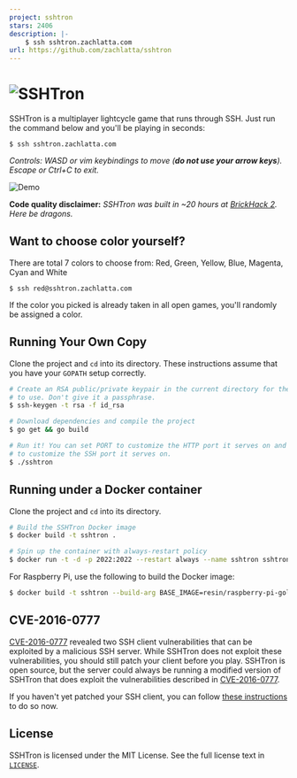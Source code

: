```yaml
---
project: sshtron
stars: 2406
description: |-
    $ ssh sshtron.zachlatta.com
url: https://github.com/zachlatta/sshtron
---
```


# ![SSHTron](https://cdn.rawgit.com/zachlatta/sshtron/master/logo.svg)

SSHTron is a multiplayer lightcycle game that runs through SSH. Just run the command below and you'll be playing in seconds:

    $ ssh sshtron.zachlatta.com

_Controls: WASD or vim keybindings to move (**do not use your arrow keys**). Escape or Ctrl+C to exit._

![Demo](static/img/gameplay.gif)

**Code quality disclaimer:** _SSHTron was built in ~20 hours at [BrickHack 2](https://brickhack.io/). Here be dragons._

## Want to choose color yourself?

There are total 7 colors to choose from: Red, Green, Yellow, Blue, Magenta, Cyan and White

    $ ssh red@sshtron.zachlatta.com

If the color you picked is already taken in all open games, you'll randomly be assigned a color.

## Running Your Own Copy

Clone the project and `cd` into its directory. These instructions assume that you have your `GOPATH` setup correctly.

```sh
# Create an RSA public/private keypair in the current directory for the server
# to use. Don't give it a passphrase.
$ ssh-keygen -t rsa -f id_rsa

# Download dependencies and compile the project
$ go get && go build

# Run it! You can set PORT to customize the HTTP port it serves on and SSH_PORT
# to customize the SSH port it serves on.
$ ./sshtron
```

## Running under a Docker container

Clone the project and `cd` into its directory.

```sh
# Build the SSHTron Docker image
$ docker build -t sshtron .

# Spin up the container with always-restart policy
$ docker run -t -d -p 2022:2022 --restart always --name sshtron sshtron
```

For Raspberry Pi, use the following to build the Docker image:

```sh
$ docker build -t sshtron --build-arg BASE_IMAGE=resin/raspberry-pi-golang:latest .
```

## CVE-2016-0777

[CVE-2016-0777](https://www.qualys.com/2016/01/14/cve-2016-0777-cve-2016-0778/openssh-cve-2016-0777-cve-2016-0778.txt)
revealed two SSH client vulnerabilities that can be exploited by a malicious SSH server. While SSHTron does not exploit
these vulnerabilities, you should still patch your client before you play. SSHTron is open source, but the server
could always be running a modified version of SSHTron that does exploit the vulnerabilities described
in [CVE-2016-0777](https://www.qualys.com/2016/01/14/cve-2016-0777-cve-2016-0778/openssh-cve-2016-0777-cve-2016-0778.txt).

If you haven't yet patched your SSH client, you can follow
[these instructions](https://www.jacobtomlinson.co.uk/quick%20tip/2016/01/15/fixing-ssh-vulnerability-CVE-2016-0777/) to do so now.

## License

SSHTron is licensed under the MIT License. See the full license text in [`LICENSE`](LICENSE).

